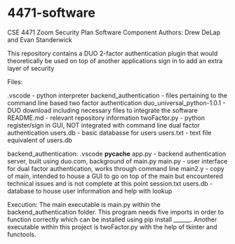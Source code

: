 # 4471-software
CSE 4471 Zoom Security Plan Software Component
Authors: Drew DeLap and Evan Standerwick

This repository contains a DUO 2-factor authentication plugin that would theoretically be used on top of another applications sign in to add an extra layer of security

Files:

.vscode - python interpreter
backend_authentication - files pertaining to the command line based two factor authentication
duo_universal_python-1.0.1 - DUO download including necessary files to integrate the software
README.md - relevant repository information
twoFactor.py - python register/sign in GUI, NOT integrated with command line dual factor authentication
users.db - basic databasse for users
users.txt - text file equivalent of users.db

backend_authentication:
.vscode
__pycache__
app.py - backend authentication server, built using duo.com, background of main.py
main.py - user interface for dual factor authentication, works through command line
main2.y - copy of main, intended to house a GUI to go on top of the main but encountered technical issues and is not complete at this point
session.txt
users.db - database to house user information and help with lookup

Execution:
The main executable is main.py within the backend_authentication folder. This program needs five imports in order to function correctly which can be installed using pip install ______. 
Another executable within this project is twoFactor.py with the help of tkinter and functools.
